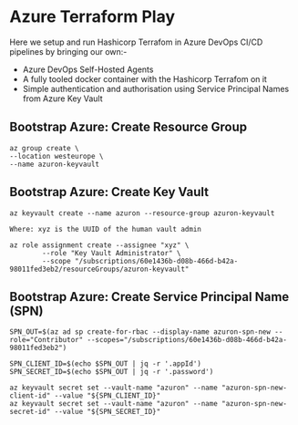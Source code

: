 # Azure Terraform Play

Here we setup and run Hashicorp Terrafom in Azure DevOps CI/CD pipelines by bringing our own:-

- Azure DevOps Self-Hosted Agents
- A fully tooled docker container with the Hashicorp Terrafom on it
- Simple authentication and authorisation using Service Principal Names from Azure Key Vault

## Bootstrap Azure: Create Resource Group
```
az group create \
--location westeurope \
--name azuron-keyvault
```

## Bootstrap Azure: Create Key Vault
```
az keyvault create --name azuron --resource-group azuron-keyvault

Where: xyz is the UUID of the human vault admin

az role assignment create --assignee "xyz" \
        --role "Key Vault Administrator" \
        --scope "/subscriptions/60e1436b-d08b-466d-b42a-98011fed3eb2/resourceGroups/azuron-keyvault"
```

## Bootstrap Azure: Create Service Principal Name (SPN)
```
SPN_OUT=$(az ad sp create-for-rbac --display-name azuron-spn-new --role="Contributor" --scopes="/subscriptions/60e1436b-d08b-466d-b42a-98011fed3eb2")

SPN_CLIENT_ID=$(echo $SPN_OUT | jq -r '.appId')
SPN_SECRET_ID=$(echo $SPN_OUT | jq -r '.password')

az keyvault secret set --vault-name "azuron" --name "azuron-spn-new-client-id" --value "${SPN_CLIENT_ID}"
az keyvault secret set --vault-name "azuron" --name "azuron-spn-new-secret-id" --value "${SPN_SECRET_ID}"
```

